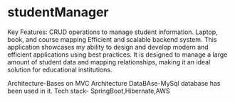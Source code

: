 # studentManager
Key Features: CRUD operations to manage student information. Laptop, book, and course mapping Efficient and scalable backend system. This application showcases my ability to design and develop modern and efficient applications using best practices. It is designed to manage a large amount of student data and mapping relationships, making it an ideal solution for educational institutions.

Architecture-Bases on MVC Architecture 
DataBAse-MySql database has been used in it.
Tech stack- SpringBoot,Hibernate,AWS
